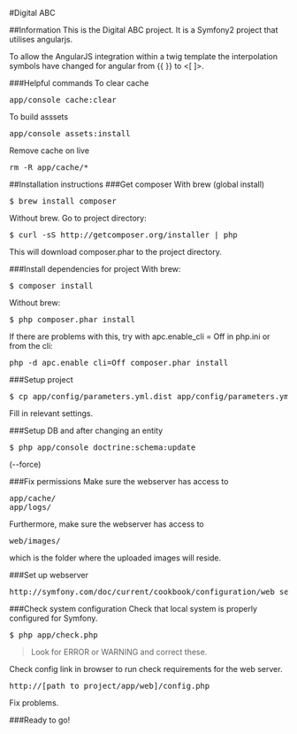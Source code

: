 #Digital ABC

##Information
This is the Digital ABC project. It is a Symfony2 project that utilises angularjs.

To allow the AngularJS integration within a twig template the interpolation symbols have changed for angular from {{ }} to <[ ]>.


###Helpful commands
To clear cache
<pre>
app/console cache:clear
</pre>
To build asssets
<pre>
app/console assets:install
</pre>
Remove cache on live
<pre>
rm -R app/cache/*
</pre>

##Installation instructions
###Get composer
With brew (global install)
<pre>
$ brew install composer
</pre>

Without brew. Go to project directory:

<pre>
$ curl -sS http://getcomposer.org/installer | php
</pre>

This will download composer.phar to the project directory.

###Install dependencies for project
With brew:
<pre>
$ composer install
</pre>

Without brew:
<pre>
$ php composer.phar install
</pre>

If there are problems with this, try with apc.enable_cli = Off in php.ini or from the cli:
<pre>
php -d apc.enable_cli=Off composer.phar install
</pre>

###Setup project
<pre>
$ cp app/config/parameters.yml.dist app/config/parameters.yml
</pre>

Fill in relevant settings.

###Setup DB and after changing an entity
<pre>
$ php app/console doctrine:schema:update
</pre>
(--force)

###Fix permissions
Make sure the webserver has access to
<pre>
app/cache/
app/logs/
</pre>

Furthermore, make sure the webserver has access to
<pre>
web/images/
</pre>
which is the folder where the uploaded images will reside.

###Set up webserver
<pre>
http://symfony.com/doc/current/cookbook/configuration/web_server_configuration.html
</pre>

###Check system configuration
Check that local system is properly configured for Symfony.

<pre>
$ php app/check.php
</pre>

> Look for ERROR or WARNING and correct these.

Check config link in browser to run check requirements for the web server.

<pre>
http://[path_to_project/app/web]/config.php
</pre>

Fix problems.


###Ready to go!
